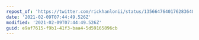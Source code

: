 ```yaml
---
repost_of: 'https://twitter.com/rickhanlonii/status/1356647640176283648?s=19'
date: '2021-02-09T07:44:49.526Z'
modified: '2021-02-09T07:44:49.526Z'
guid: e9af7615-f9b1-41f3-baa4-5d59165896cb
---
```

 
